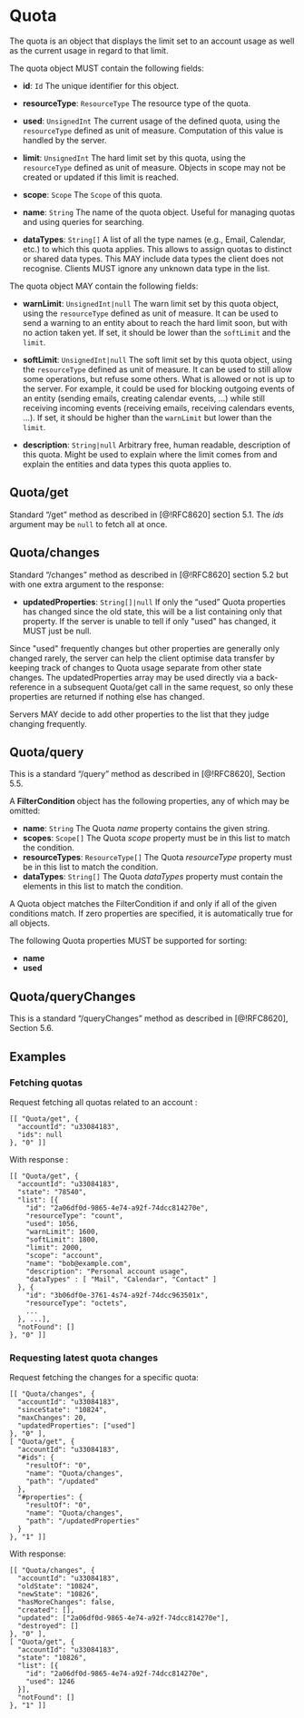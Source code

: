 # Quota

The quota is an object that displays the limit set to an account usage as well as the current usage in regard to that limit.

The quota object MUST contain the following fields:

* **id**: `Id` The unique identifier for this object.

* **resourceType**: `ResourceType` The resource type of the quota.

* **used**: `UnsignedInt` The current usage of the defined quota, using the `resourceType` defined as unit of measure.
Computation of this value is handled by the server.

* **limit**: `UnsignedInt` The hard limit set by this quota, using the `resourceType` defined as unit of measure. Objects 
in scope may not be created or updated if this limit is reached.

* **scope**: `Scope` The `Scope` of this quota.

* **name**: `String` The name of the quota object. Useful for managing quotas and using queries for searching.

* **dataTypes**: `String[]` A list of all the type names (e.g., Email, Calendar, etc.) to which this quota applies. 
This allows to assign quotas to distinct or shared data types. This MAY include data types the client does not recognise. 
Clients MUST ignore any unknown data type in the list.

The quota object MAY contain the following fields:

* **warnLimit**: `UnsignedInt|null` The warn limit set by this quota object, using the `resourceType` defined as unit of measure. 
It can be used to send a warning to an entity about to reach the hard limit soon, but with no action taken yet. If set, it 
should be lower than the `softLimit` and the `limit`.

* **softLimit**: `UnsignedInt|null` The soft limit set by this quota object, using the `resourceType` defined as unit of measure.
It can be used to still allow some operations, but refuse some others. What is allowed or not is up to the server. For example, it
could be used for blocking outgoing events of an entity (sending emails, creating calendar events, ...) while still receiving
incoming events (receiving emails, receiving calendars events, ...). If set, it should be higher than the `warnLimit` but lower
than the `limit`.

* **description**: `String|null` Arbitrary free, human readable, description of this quota. Might be used to explain
where the limit comes from and explain the entities and data types this quota applies to.

## Quota/get

Standard “/get” method as described in [@!RFC8620] section 5.1. The *ids* argument may be `null` to fetch all at once.

## Quota/changes

Standard “/changes” method as described in [@!RFC8620] section 5.2 but with one extra argument to the response:

* **updatedProperties**: `String[]|null` If only the “used” Quota properties has changed since the old state, this
will be a list containing only that property. If the server is unable to tell if only "used" has changed, it
MUST just be null.

Since "used" frequently changes but other properties are generally only changed rarely, the server can help the client
optimise data transfer by keeping track of changes to Quota usage separate from other state changes. The
updatedProperties array may be used directly via a back-reference in a subsequent Quota/get call in the same request,
so only these properties are returned if nothing else has changed.

Servers MAY decide to add other properties to the list that they judge changing frequently.

## Quota/query

This is a standard “/query” method as described in [@!RFC8620], Section 5.5.

A **FilterCondition** object has the following properties, any of which may be omitted:

* **name**: `String` The Quota _name_ property contains the given string.
* **scopes**: `Scope[]` The Quota _scope_ property must be in this list to match the condition.
* **resourceTypes**: `ResourceType[]` The Quota _resourceType_ property must be in this list to match the condition.
* **dataTypes**: `String[]` The Quota _dataTypes_ property must contain the elements in this list to match the condition.

A Quota object matches the FilterCondition if and only if all of the given conditions match. If zero properties are
specified, it is automatically true for all objects.

The following Quota properties MUST be supported for sorting:

* **name**
* **used**

## Quota/queryChanges

This is a standard “/queryChanges” method as described in [@!RFC8620], Section 5.6.

## Examples

### Fetching quotas

Request fetching all quotas related to an account :

    [[ "Quota/get", {
      "accountId": "u33084183",
      "ids": null
    }, "0" ]]

With response :

    [[ "Quota/get", {
      "accountId": "u33084183",
      "state": "78540",
      "list": [{
        "id": "2a06df0d-9865-4e74-a92f-74dcc814270e",
        "resourceType": "count",
        "used": 1056,
        "warnLimit": 1600,
        "softLimit": 1800,
        "limit": 2000,
        "scope": "account",
        "name": "bob@example.com",
        "description": "Personal account usage",
        "dataTypes" : [ "Mail", "Calendar", "Contact" ]
      }, {
        "id": "3b06df0e-3761-4s74-a92f-74dcc963501x",
        "resourceType": "octets",
        ...
      }, ...],
      "notFound": []
    }, "0" ]]

### Requesting latest quota changes

Request fetching the changes for a specific quota:

    [[ "Quota/changes", {
      "accountId": "u33084183",
      "sinceState": "10824",
      "maxChanges": 20,
      "updatedProperties": ["used"]
    }, "0" ],
    [ "Quota/get", {
      "accountId": "u33084183",
      "#ids": {
        "resultOf": "0",
        "name": "Quota/changes",
        "path": "/updated"
      },
      "#properties": {
        "resultOf": "0",
        "name": "Quota/changes",
        "path": "/updatedProperties"
      }
    }, "1" ]]

With response:

    [[ "Quota/changes", {
      "accountId": "u33084183",
      "oldState": "10824",
      "newState": "10826",
      "hasMoreChanges": false,
      "created": [],
      "updated": ["2a06df0d-9865-4e74-a92f-74dcc814270e"],
      "destroyed": []
    }, "0" ],
    [ "Quota/get", {
      "accountId": "u33084183",
      "state": "10826",
      "list": [{
        "id": "2a06df0d-9865-4e74-a92f-74dcc814270e",
        "used": 1246
      }],
      "notFound": []
    }, "1" ]]
